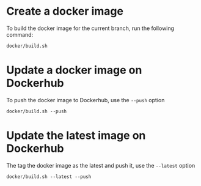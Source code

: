 # Create a docker image

To build the docker image for the current branch, run the following command:

~~~
docker/build.sh
~~~

# Update a docker image on Dockerhub

To push the docker image to Dockerhub, use the `--push` option

~~~
docker/build.sh --push
~~~

# Update the latest image on Dockerhub

The tag the docker image as the latest and push it, use the `--latest` option

~~~
docker/build.sh --latest --push
~~~


